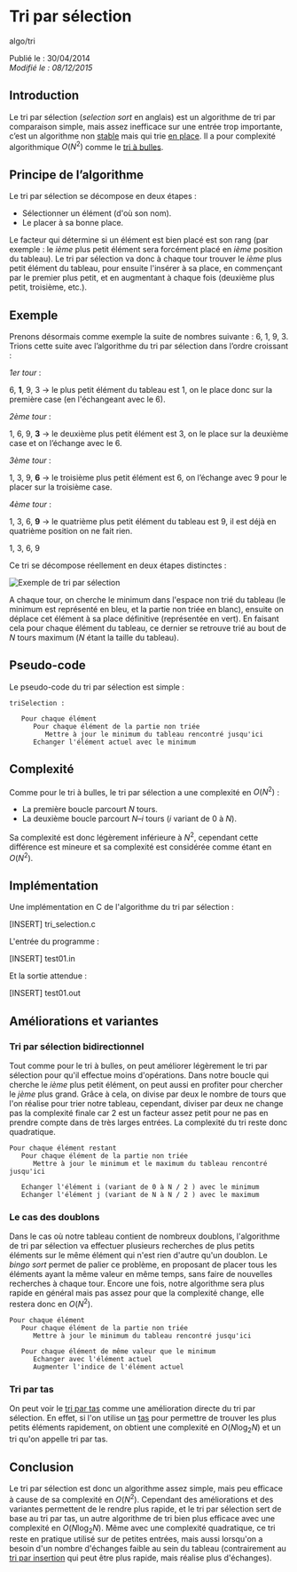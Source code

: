 Tri par sélection
=================
algo/tri

Publié le : 30/04/2014  
*Modifié le : 08/12/2015*

## Introduction

Le tri par sélection (*selection sort* en anglais) est un algorithme de tri par comparaison simple, mais assez inefficace sur une entrée trop importante, c’est un algorithme non [stable](https://en.wikipedia.org/wiki/Sorting_algorithm#Stability) mais qui trie [en place](https://en.wikipedia.org/wiki/In-place_algorithm). Il a pour complexité algorithmique $O(N^2)$ comme le [tri à bulles](/algo/tri/tri_bulles.html).

## Principe de l’algorithme

Le tri par sélection se décompose en deux étapes :

- Sélectionner un élément (d'où son nom).
- Le placer à sa bonne place.

Le facteur qui détermine si un élément est bien placé est son rang (par exemple : le *ième* plus petit élément sera forcément placé en *ième* position du tableau). Le tri par sélection va donc à chaque tour trouver le *ième* plus petit élément du tableau, pour ensuite l'insérer à sa place, en commençant par le premier plus petit, et en augmentant à chaque fois (deuxième plus petit, troisième, etc.).

## Exemple
 
Prenons désormais comme exemple la suite de nombres suivante : 6, 1, 9, 3. Trions cette suite avec l’algorithme du tri par sélection dans l’ordre croissant :

*1er tour* :

6, **1**, 9, 3 -> le plus petit élément du tableau est 1, on le place donc sur la première case (en l'échangeant avec le 6).

*2ème tour* :

1, 6, 9, **3** -> le deuxième plus petit élément est 3, on le place sur la deuxième case et on l’échange avec le 6.

*3ème tour* :

1, 3, 9, **6** -> le troisième plus petit élément est 6, on l’échange avec 9 pour le placer sur la troisième case.

*4ème tour* :

1, 3, 6, **9** -> le quatrième plus petit élément du tableau est 9, il est déjà en quatrième position on ne fait rien.

1, 3, 6, 9

Ce tri se décompose réellement en deux étapes distinctes :

![Exemple de tri par sélection](//static.napnac.ga/img/algo/tri/tri_selection/exemple_tri.png)

A chaque tour, on cherche le minimum dans l'espace non trié du tableau (le minimum est représenté en bleu, et la partie non triée en blanc), ensuite on déplace cet élément à sa place définitive (représentée en vert). En faisant cela pour chaque élément du tableau, ce dernier se retrouve trié au bout de $N$ tours maximum ($N$ étant la taille du tableau).

## Pseudo-code

Le pseudo-code du tri par sélection est simple :

```nohighlight
triSelection :

   Pour chaque élément
      Pour chaque élément de la partie non triée
         Mettre à jour le minimum du tableau rencontré jusqu'ici
      Echanger l'élément actuel avec le minimum
```

## Complexité

Comme pour le tri à bulles, le tri par sélection a une complexité en $O(N^2)$ :

- La première boucle parcourt $N$ tours.
- La deuxième boucle parcourt $N – i$ tours ($i$ variant de 0 à $N$).

Sa complexité est donc légèrement inférieure à $N^2$, cependant cette différence est mineure et sa complexité est considérée comme étant en $O(N^2)$.

## Implémentation

Une implémentation en C de l'algorithme du tri par sélection :

[INSERT]
tri_selection.c

L'entrée du programme :

[INSERT]
test01.in

Et la sortie attendue :

[INSERT]
test01.out

## Améliorations et variantes

### Tri par sélection bidirectionnel

Tout comme pour le tri à bulles, on peut améliorer légèrement le tri par sélection pour qu'il effectue moins d'opérations. Dans notre boucle qui cherche le *ième* plus petit élément, on peut aussi en profiter pour chercher le *jème* plus grand. Grâce à cela, on divise par deux le nombre de tours que l'on réalise pour trier notre tableau, cependant, diviser par deux ne change pas la complexité finale car 2 est un facteur assez petit pour ne pas en prendre compte dans de très larges entrées. La complexité du tri reste donc quadratique.

```nohighlight
Pour chaque élément restant
   Pour chaque élément de la partie non triée
      Mettre à jour le minimum et le maximum du tableau rencontré jusqu'ici
      
   Echanger l'élément i (variant de 0 à N / 2 ) avec le minimum
   Echanger l'élément j (variant de N à N / 2 ) avec le maximum
```

### Le cas des doublons

Dans le cas où notre tableau contient de nombreux doublons, l'algorithme de tri par sélection va effectuer plusieurs recherches de plus petits éléments sur le même élément qui n'est rien d'autre qu'un doublon. Le *bingo sort* permet de palier ce problème, en proposant de placer tous les éléments ayant la même valeur en même temps, sans faire de nouvelles recherches à chaque tour. Encore une fois, notre algorithme sera plus rapide en général mais pas assez pour que la complexité change, elle restera donc en $O(N^2)$.

```nohighlight
Pour chaque élément
   Pour chaque élément de la partie non triée
      Mettre à jour le minimum du tableau rencontré jusqu'ici
   
   Pour chaque élément de même valeur que le minimum
      Echanger avec l'élément actuel
      Augmenter l'indice de l'élément actuel
```

### Tri par tas

On peut voir le [tri par tas](/algo/tri/tri_tas.html) comme une amélioration directe du tri par sélection. En effet, si l'on utilise un [tas](/algo/structure/arbre/tas.html) pour permettre de trouver les plus petits éléments rapidement, on obtient une complexité en $O(N \log _2 N)$ et un tri qu'on appelle tri par tas.

## Conclusion

Le tri par sélection est donc un algorithme assez simple, mais peu efficace à cause de sa complexité en $O(N^2)$. Cependant des améliorations et des variantes permettent de le rendre plus rapide, et le tri par sélection sert de base au tri par tas, un autre algorithme de tri bien plus efficace avec une complexité en $O(N \log _2 N)$. Même avec une complexité quadratique, ce tri reste en pratique utilisé sur de petites entrées, mais aussi lorsqu'on a besoin d'un nombre d'échanges faible au sein du tableau (contrairement au [tri par insertion](/algo/tri/tri_insertion.html) qui peut être plus rapide, mais réalise plus d'échanges).
